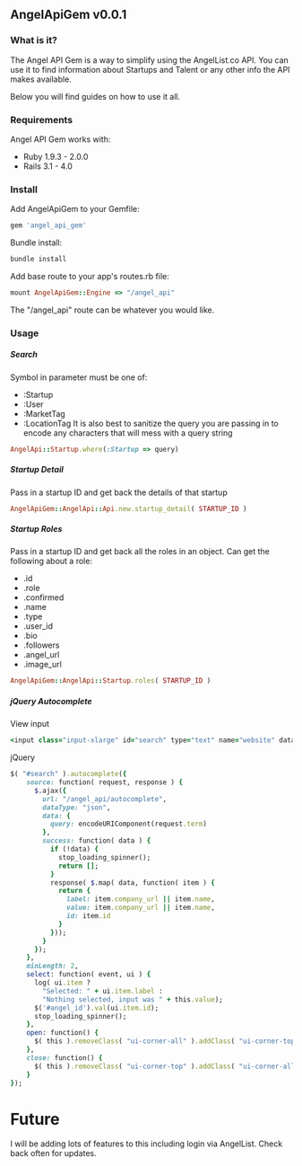 ## AngelApiGem v0.0.1

### What is it?

The Angel API Gem is a way to simplify using the AngelList.co API. You can use it to find information about Startups and Talent or any other info
the API makes available.

Below you will find guides on how to use it all.

### Requirements

Angel API Gem works with:

* Ruby 1.9.3 - 2.0.0
* Rails 3.1 - 4.0

### Install

Add AngelApiGem to your Gemfile:

```ruby
gem 'angel_api_gem'
```

Bundle install:

```ruby
bundle install
```

Add base route to your app's routes.rb file:

```ruby
mount AngelApiGem::Engine => "/angel_api"
```

The "/angel_api" route can be whatever you would like.

### Usage

##### Search

Symbol in parameter must be one of:
* :Startup
* :User
* :MarketTag 
* :LocationTag
It is also best to sanitize the query you are passing in to encode any characters that will mess with a query string
```ruby
AngelApi::Startup.where(:Startup => query)
```

##### Startup Detail

Pass in a startup ID and get back the details of that startup
```ruby
AngelApiGem::AngelApi::Api.new.startup_detail( STARTUP_ID )
```

##### Startup Roles

Pass in a startup ID and get back all the roles in an object. Can get the following about a role:
* .id
* .role
* .confirmed
* .name
* .type
* .user_id
* .bio
* .followers
* .angel_url
* .image_url

```ruby
AngelApiGem::AngelApi::Startup.roles( STARTUP_ID )
```

##### jQuery Autocomplete

View input
```ruby
<input class="input-xlarge" id="search" type="text" name="website" data-id=''>
```

jQuery
```ruby
$( "#search" ).autocomplete({
    source: function( request, response ) {
      $.ajax({
        url: "/angel_api/autocomplete",
        dataType: "json",
        data: {
          query: encodeURIComponent(request.term)
        },
        success: function( data ) {
          if (!data) {
            stop_loading_spinner();
            return [];
          }
          response( $.map( data, function( item ) {
            return {
              label: item.company_url || item.name,
              value: item.company_url || item.name,
              id: item.id
            }
          }));
        }
      });
    },
    minLength: 2,
    select: function( event, ui ) {
      log( ui.item ?
        "Selected: " + ui.item.label :
        "Nothing selected, input was " + this.value);
      $('#angel_id').val(ui.item.id);
      stop_loading_spinner();
    },
    open: function() {
      $( this ).removeClass( "ui-corner-all" ).addClass( "ui-corner-top" );
    },
    close: function() {
      $( this ).removeClass( "ui-corner-top" ).addClass( "ui-corner-all" );
    }
});
```

# Future

I will be adding lots of features to this including login via AngelList. Check back often for updates.